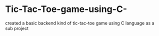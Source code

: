 # Tic-Tac-Toe-game-using-C-
created a basic backend kind of tic-tac-toe game using C language as a sub project 

